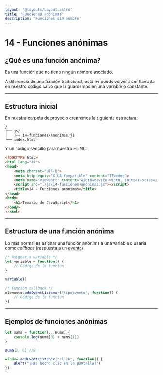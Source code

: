 ```yaml
---
layout: '@layouts/Layout.astro'
title: 'Funciones anónimas'
description: 'Funciones sin nombre'
---
```

# 14 - Funciones anónimas

## ¿Qué es una función anónima?

Es una función que no tiene ningún nombre asociado. 

A diferencia de una función tradicional, esta no puede volver a ser llamada en nuestro código salvo que la guardemos en una variable
o constante.

<hr>


## Estructura inicial

En nuestra carpeta de proyecto crearemos la siguiente estructura:

```
/
├── js/
│   └── 14-funciones-anonimas.js
└── index.html
```

Y un código sencillo para nuestro HTML:

```html
<!DOCTYPE html>
<html lang="es">
<head>
    <meta charset="UTF-8">
    <meta http-equiv="X-UA-Compatible" content="IE=edge">
    <meta name="viewport" content="width=device-width, initial-scale=1.0">
    <script src="./js/14-funciones-anonimas.js"></script>
    <title>14 - Funciones anónimas</title>
</head>
<body>
    <h1>Temario de JavaScript</h1>
</body>
</html>
```

<hr>

## Estructura de una función anónima

Lo más normal es asignar una función anónima a una variable o usarla como *callback* (respuesta a un [evento](/404))

```js
/* Asignar a variable */
let variable = function() {
    // Código de la función
}

variable()

/* Función callback */
elemento.addEventListener("tipoevento", function() {
    // Código de la función
})
```

<hr>

## Ejemplos de funciones anónimas

```js
let suma = function(...nums) {
    console.log(nums[0] + nums[1])
}

suma(2, 6) //8

window.addEventListener("click", function() {
    alert("¡Has hecho clic en la pantalla!")
})
```